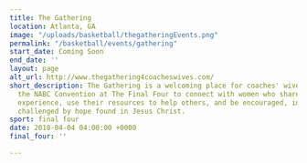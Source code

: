 ```yaml
---
title: The Gathering
location: Atlanta, GA
image: "/uploads/basketball/thegatheringEvents.png"
permalink: "/basketball/events/gathering"
start_date: Coming Soon
end_date: ''
layout: page
alt_url: http://www.thegathering4coacheswives.com/
short_description: The Gathering is a welcoming place for coaches' wives attending
  the NABC Convention at The Final Four to connect with women who share their common
  experience, use their resources to help others, and be encouraged, inspired and
  challenged by hope found in Jesus Christ.
sport: final four
date: 2018-04-04 04:00:00 +0000
final_four: ''

---
```

